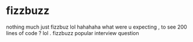 # fizzbuzz
nothing much just fizzbuz lol
hahahaha what were u expecting , to see 200 lines of code ? lol .
fizzbuzz popular interview question 
